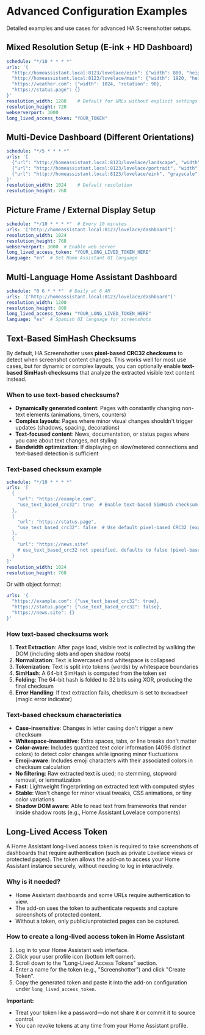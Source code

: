 # Advanced Configuration Examples

Detailed examples and use cases for advanced HA Screenshotter setups.

## Mixed Resolution Setup (E-ink + HD Dashboard)
```yaml
schedule: "*/10 * * * *"
urls: '{
  "http://homeassistant.local:8123/lovelace/eink": {"width": 800, "height": 600, "grayscale": true, "bit_depth": 1},
  "http://homeassistant.local:8123/lovelace/main": {"width": 1920, "height": 1080},
  "https://weather.com": {"width": 1024, "rotation": 90},
  "https://status.page": {}
}'
resolution_width: 1280    # Default for URLs without explicit settings
resolution_height: 720
webserverport: 3000
long_lived_access_token: "YOUR_TOKEN"
```

## Multi-Device Dashboard (Different Orientations)
```yaml
schedule: "*/5 * * * *"
urls: '[
  {"url": "http://homeassistant.local:8123/lovelace/landscape", "width": 1920, "height": 1080},
  {"url": "http://homeassistant.local:8123/lovelace/portrait", "width": 1080, "height": 1920, "rotation": 90},
  {"url": "http://homeassistant.local:8123/lovelace/eink", "grayscale": true, "bit_depth": 4}
]'
resolution_width: 1024    # Default resolution
resolution_height: 768
```

## Picture Frame / External Display Setup
```yaml
schedule: "*/10 * * * *"  # Every 10 minutes
urls: '["http://homeassistant.local:8123/lovelace/dashboard"]'
resolution_width: 1024
resolution_height: 768
webserverport: 3000  # Enable web server
long_lived_access_token: "YOUR_LONG_LIVED_TOKEN_HERE"
language: "en"  # Set Home Assistant UI language
```

## Multi-Language Home Assistant Dashboard
```yaml
schedule: "0 6 * * *"  # Daily at 6 AM
urls: '["http://homeassistant.local:8123/lovelace/dashboard"]'
resolution_width: 1200
resolution_height: 800
long_lived_access_token: "YOUR_LONG_LIVED_TOKEN_HERE"
language: "es"  # Spanish UI language for screenshots
```

## Text-Based SimHash Checksums

By default, HA Screenshotter uses **pixel-based CRC32 checksums** to detect when screenshot content changes. This works well for most use cases, but for dynamic or complex layouts, you can optionally enable **text-based SimHash checksums** that analyze the extracted visible text content instead.

### When to use text-based checksums?
- **Dynamically generated content**: Pages with constantly changing non-text elements (animations, timers, counters)
- **Complex layouts**: Pages where minor visual changes shouldn't trigger updates (shadows, spacing, decorations)
- **Text-focused content**: News, documentation, or status pages where you care about text changes, not styling
- **Bandwidth optimization**: If displaying on slow/metered connections and text-based detection is sufficient

### Text-based checksum example
```yaml
schedule: "*/10 * * * *"
urls: '[
  {
    "url": "https://example.com",
    "use_text_based_crc32": true  # Enable text-based SimHash checksum
  },
  {
    "url": "https://status.page",
    "use_text_based_crc32": false  # Use default pixel-based CRC32 (explicit)
  },
  {
    "url": "https://news.site"
    # use_text_based_crc32 not specified, defaults to false (pixel-based)
  }
]'
resolution_width: 1024
resolution_height: 768
```

Or with object format:
```yaml
urls: '{
  "https://example.com": {"use_text_based_crc32": true},
  "https://status.page": {"use_text_based_crc32": false},
  "https://news.site": {}
}'
```

### How text-based checksums work
1. **Text Extraction**: After page load, visible text is collected by walking the DOM (including slots and open shadow roots)
2. **Normalization**: Text is lowercased and whitespace is collapsed
3. **Tokenization**: Text is split into tokens (words) by whitespace boundaries
4. **SimHash**: A 64-bit SimHash is computed from the token set
5. **Folding**: The 64-bit hash is folded to 32 bits using XOR, producing the final checksum
6. **Error Handling**: If text extraction fails, checksum is set to `0xdeadbeef` (magic error indicator)

### Text-based checksum characteristics
- **Case-insensitive**: Changes in letter casing don't trigger a new checksum
- **Whitespace-insensitive**: Extra spaces, tabs, or line breaks don't matter
- **Color-aware**: Includes quantized text color information (4096 distinct colors) to detect color changes while ignoring minor fluctuations
- **Emoji-aware**: Includes emoji characters with their associated colors in checksum calculation
- **No filtering**: Raw extracted text is used; no stemming, stopword removal, or lemmatization
- **Fast**: Lightweight fingerprinting on extracted text with computed styles
- **Stable**: Won't change for minor visual tweaks, CSS animations, or tiny color variations
- **Shadow DOM aware**: Able to read text from frameworks that render inside shadow roots (e.g., Home Assistant Lovelace components)

## Long-Lived Access Token

A Home Assistant long-lived access token is required to take screenshots of dashboards that require authentication (such as private Lovelace views or protected pages). The token allows the add-on to access your Home Assistant instance securely, without needing to log in interactively.

### Why is it needed?
- Home Assistant dashboards and some URLs require authentication to view.
- The add-on uses the token to authenticate requests and capture screenshots of protected content.
- Without a token, only public/unprotected pages can be captured.

### How to create a long-lived access token in Home Assistant
1. Log in to your Home Assistant web interface.
2. Click your user profile icon (bottom left corner).
3. Scroll down to the "Long-Lived Access Tokens" section.
4. Enter a name for the token (e.g., "Screenshotter") and click "Create Token".
5. Copy the generated token and paste it into the add-on configuration under `long_lived_access_token`.

**Important:**
- Treat your token like a password—do not share it or commit it to source control.
- You can revoke tokens at any time from your Home Assistant profile.
